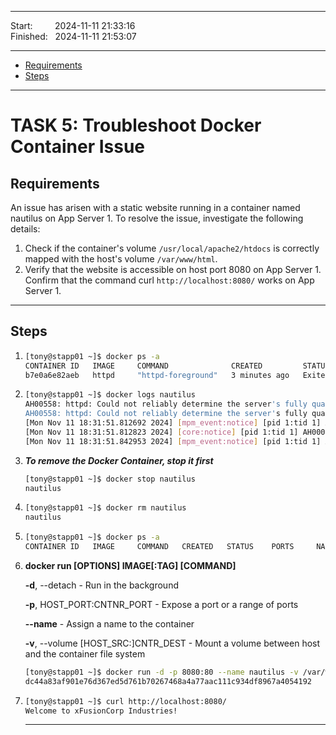 
------------------------------

Start: &nbsp;&nbsp;&nbsp;&nbsp;&nbsp;&nbsp;&nbsp;&nbsp;2024-11-11 21:33:16  
Finished: &nbsp;&nbsp;2024-11-11 21:53:07

------------------------------

- [Requirements](#requirements)
- [Steps](#steps)

------------------------------

# TASK 5: Troubleshoot Docker Container Issue

## Requirements

An issue has arisen with a static website running in a container named nautilus on App Server 1.
To resolve the issue, investigate the following details:
  1) Check if the container's volume `/usr/local/apache2/htdocs` is correctly mapped with the host's volume `/var/www/html`.
  2) Verify that the website is accessible on host port 8080 on App Server 1.
    Confirm that the command curl `http://localhost:8080/` works on App Server 1.

------------------------------

## Steps

1) ```bash
   [tony@stapp01 ~]$ docker ps -a
   CONTAINER ID   IMAGE     COMMAND              CREATED         STATUS                     PORTS     NAMES
   b7e0a6e82aeb   httpd     "httpd-foreground"   3 minutes ago   Exited (0) 3 minutes ago             nautilus
   ```
2) ```bash
   [tony@stapp01 ~]$ docker logs nautilus
   AH00558: httpd: Could not reliably determine the server's fully qualified domain name, using 172.12.0.2. Set the 'ServerName' directive globally to suppress this message
   AH00558: httpd: Could not reliably determine the server's fully qualified domain name, using 172.12.0.2. Set the 'ServerName' directive globally to suppress this message
   [Mon Nov 11 18:31:51.812692 2024] [mpm_event:notice] [pid 1:tid 1] AH00489: Apache/2.4.62 (Unix) configured -- resuming normal operations
   [Mon Nov 11 18:31:51.812823 2024] [core:notice] [pid 1:tid 1] AH00094: Command line: 'httpd -D FOREGROUND'
   [Mon Nov 11 18:31:51.842953 2024] [mpm_event:notice] [pid 1:tid 1] AH00492: caught SIGWINCH, shutting down gracefully
   ```
3) ***To remove the Docker Container, stop it first***
   ```bash
   [tony@stapp01 ~]$ docker stop nautilus
   nautilus
   ```
5) ```bash
   [tony@stapp01 ~]$ docker rm nautilus
   nautilus
   ```
6) ```bash
   [tony@stapp01 ~]$ docker ps -a
   CONTAINER ID   IMAGE     COMMAND   CREATED   STATUS    PORTS     NAMES
   ```
7) **docker run [OPTIONS] IMAGE[:TAG] [COMMAND]**

   **-d**, --detach                      - Run in the background

   **-p**, HOST_PORT:CNTNR_PORT          - Expose a port or a range of ports

   **--name**                            - Assign a name to the container

   **-v**, --volume [HOST_SRC:]CNTR_DEST - Mount a volume between host and the container file system

   ```bash
   [tony@stapp01 ~]$ docker run -d -p 8080:80 --name nautilus -v /var/www/html:/usr/local/apache2/htdocs httpd:latest
   dc44a83af901e76d367ed5d761b70267468a4a77aac111c934df8967a4054192
   ```
9) ```bash
   [tony@stapp01 ~]$ curl http://localhost:8080/
   Welcome to xFusionCorp Industries!
   ```
   
   ------------------------------
